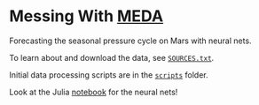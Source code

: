 # Messing With [MEDA](https://mars.nasa.gov/mars2020/spacecraft/instruments/meda/) 

Forecasting the seasonal pressure cycle on Mars with neural nets.

To learn about and download the data, see [`SOURCES.txt`](SOURCES.txt).

Initial data processing scripts are in the [`scripts`](scripts) folder.

Look at the Julia [notebook](messing_with_meda.ipynb) for the neural nets!
